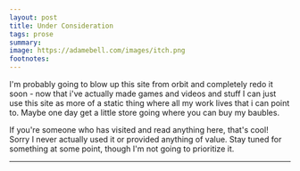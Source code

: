 ```yaml
---
layout: post
title: Under Consideration
tags: prose
summary: 
image: https://adamebell.com/images/itch.png
footnotes:
---
```


I'm probably going to blow up this site from orbit and completely redo it soon - now that i've actually made games and videos and stuff I can just use this site as more of a static thing where all my work lives that i can point to. Maybe one day get a little store going where you can buy my baubles.

If you're someone who has visited and read anything here, that's cool! Sorry I never actually used it or provided anything of value. Stay tuned for something at some point, though I'm not going to prioritize it.

***


